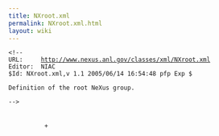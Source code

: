 ```yaml
---
title: NXroot.xml
permalink: NXroot.xml.html
layout: wiki
---
```


<?xml version="1.0" encoding="UTF-8"?>
`<!--`  
`URL:     `[`http://www.nexus.anl.gov/classes/xml/NXroot.xml`](http://www.nexus.anl.gov/classes/xml/NXroot.xml)  
`Editor:  NIAC`  
`$Id: NXroot.xml,v 1.1 2005/06/14 16:54:48 pfp Exp $`  
` `  
`Definition of the root NeXus group.`  
` `  
`-->`  
<NXroot file_name="{File name of original NeXus file}" 
   file_time="{Date and time of file creation}" 
   file_update_time="{Date and time of last file change at close}" 
   NeXus_version="{Version of NeXus API used in writing the file}" 
   HDF_version="?" HDF5_version="?" XML_version="?" 
   creator="{facility or program where file originated}?">  
`      `<NXentry name="{entry name}">  
`          +`  
`      `</NXentry>  
</NXroot>
